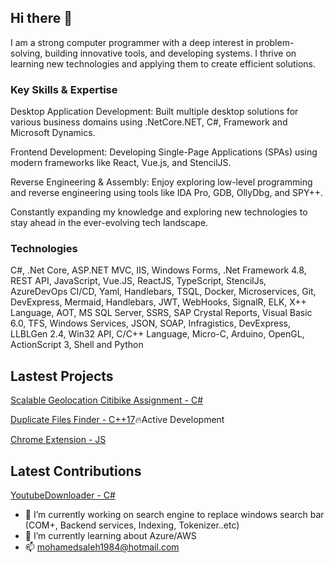## Hi there 👋

I am a strong computer programmer with a deep interest in problem-solving, building innovative tools, and developing systems. I thrive on learning new technologies and applying them to create efficient solutions.

### Key Skills & Expertise
Desktop Application Development: Built multiple desktop solutions for various business domains using .NetCore.NET, C#, Framework and Microsoft Dynamics.

Frontend Development: Developing Single-Page Applications (SPAs) using modern frameworks like React, Vue.js, and StencilJS.

Reverse Engineering & Assembly: Enjoy exploring low-level programming and reverse engineering using tools like IDA Pro, GDB, OllyDbg, and SPY++.

Constantly expanding my knowledge and exploring new technologies to stay ahead in the ever-evolving tech landscape.

### Technologies
C#, .Net Core, ASP.NET MVC, IIS, Windows Forms, .Net Framework 4.8, REST API, JavaScript, Vue.JS, ReactJS, TypeScript, StencilJs, AzureDevOps CI/CD, Yaml, Handlebars, TSQL, Docker, Microservices, Git, DevExpress, Mermaid, Handlebars, JWT, WebHooks, SignalR, ELK, X++ Language, AOT, MS SQL Server, SSRS, SAP Crystal Reports, Visual Basic 6.0, TFS, Windows Services, JSON, SOAP, Infragistics, DevExpress, LLBLGen 2.4, Win32 API, C/C++ Language, Micro-C, Arduino, OpenGL, ActionScript 3, Shell and Python

## Lastest Projects

[Scalable Geolocation Citibike Assignment - C#](https://github.com/mohamedsaleh1984/MP_System)

[Duplicate Files Finder - C++17](https://github.com/mohamedsaleh1984/duplicate-files-finder)🔥Active Development

[Chrome Extension - JS](https://github.com/mohamedsaleh1984/deep-seek-2-pdf)

## Latest Contributions

[YoutubeDownloader - C#](https://github.com/Tyrrrz/YoutubeDownloader)

- 🔭 I’m currently working on search engine to replace windows search bar (COM+, Backend services, Indexing, Tokenizer..etc) 
- 🌱 I’m currently learning about Azure/AWS
- 📫 [mohamedsaleh1984@hotmail.com](mailto:mohamedsaleh1984@hotmail.com)


